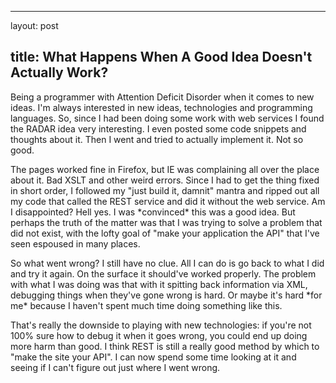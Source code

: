 <hr />

<p>layout: post</p>

<h2>title: What Happens When A Good Idea Doesn't Actually Work?</h2>

<p>Being a programmer with Attention Deficit Disorder when it comes to new ideas.  I'm always interested in new ideas, technologies and programming languages.  So, since I had been doing some work with web services I found the RADAR idea very interesting.  I even posted some code snippets and thoughts about it.  Then I went and tried to actually implement it.  Not so good.
</p>

<p>
The pages worked fine in Firefox, but IE was complaining all over the place about it.  Bad XSLT and other weird errors.  Since I had to get the thing fixed in short order, I followed my "just build it, damnit" mantra and ripped out all my code that called the REST service and did it without the web service.  Am I disappointed?  Hell yes.  I was *convinced* this was a good idea.  But perhaps the truth of the matter was that I was trying to solve a problem that did not exist, with the lofty goal of "make your application the API" that I've seen espoused in many places.
</p>

<p>
So what went wrong?  I still have no clue.  All I can do is go back to what I did and try it again.  On the surface it should've worked properly.  The problem with what I was doing was that with it spitting back information via XML, debugging things when they've gone wrong is hard.  Or maybe it's hard *for me* because I haven't spent much time doing something like this.</p>

<p>
That's really the downside to playing with new technologies:  if you're not 100% sure how to debug it when it goes wrong, you could end up doing more harm than good.  I think REST is still a really good method by which to "make the site your API".  I can now spend some time looking at it and seeing if I can't figure out just where I went wrong.</p>
